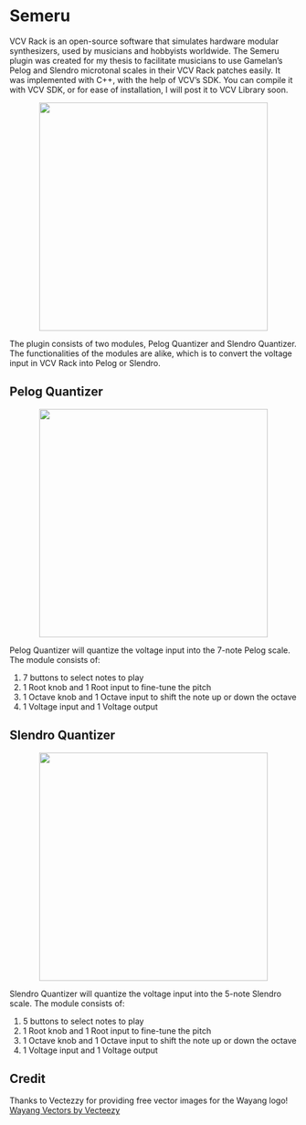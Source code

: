 # Semeru
VCV Rack is an open-source software that simulates hardware modular synthesizers, used by musicians and hobbyists worldwide. The Semeru plugin was created for my thesis to facilitate musicians to use Gamelan’s Pelog and Slendro microtonal scales in their VCV Rack patches easily. It was implemented with C++, with the help of VCV’s SDK. You can compile it with VCV SDK, or for ease of installation, I will post it to VCV Library soon.
<p align="center">
  <img src="https://github.com/Arundaon/Semeru/assets/68210759/1d10c79c-d4d4-4f71-9ec2-60645f4d28fd" height="400">
</p>
The plugin consists of two modules, Pelog Quantizer and Slendro Quantizer. The functionalities of the modules are alike, which is to convert the voltage input in VCV Rack into Pelog or Slendro.



## Pelog Quantizer
<p align="center">
<img src="https://github.com/Arundaon/Semeru/assets/68210759/ec61206b-02b5-42e8-bf59-4f886f5a55a0" height="400">
</p>

Pelog Quantizer will quantize the voltage input into the 7-note Pelog scale. The module consists of:
1. 7 buttons to select notes to play
2. 1 Root knob and 1 Root input to fine-tune the pitch
3. 1 Octave knob and 1 Octave input to shift the note up or down the octave
4. 1 Voltage input and 1 Voltage output


## Slendro Quantizer
<p align="center">
<img src="https://github.com/Arundaon/Semeru/assets/68210759/45037aec-4249-459c-9cbf-54b5af885cad" height="400">
</p>

Slendro Quantizer will quantize the voltage input into the 5-note Slendro scale. The module consists of:
1. 5 buttons to select notes to play
2. 1 Root knob and 1 Root input to fine-tune the pitch
3. 1 Octave knob and 1 Octave input to shift the note up or down the octave
4. 1 Voltage input and 1 Voltage output

## Credit
Thanks to Vectezzy for providing free vector images for the Wayang logo!
<a href="https://www.vecteezy.com/free-vector/wayang">Wayang Vectors by Vecteezy</a>
